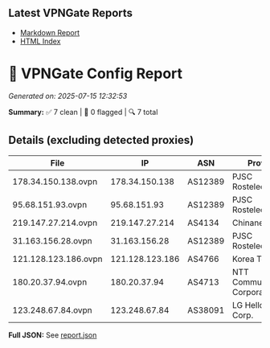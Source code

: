 ## Latest VPNGate Reports
- [Markdown Report](reports/IPs_No_Proxy_20250715_123419.md)
- [HTML Index](html/index_20250715_123419.html)

# 🚀 VPNGate Config Report
_Generated on: 2025-07-15 12:32:53_

**Summary:** ✅ 7 clean | 🚫 0 flagged | 🔍 7 total

## Details (excluding detected proxies)
| File | IP | ASN | Provider | Country | Type | Risk | Proxy |
|------|----|-----|----------|---------|------|------|-------|
| 178.34.150.138.ovpn | 178.34.150.138 | AS12389 | PJSC Rostelecom | RU | Residential | 0 | no |
| 95.68.151.93.ovpn | 95.68.151.93 | AS12389 | PJSC Rostelecom | RU | Residential | 0 | no |
| 219.147.27.214.ovpn | 219.147.27.214 | AS4134 | Chinanet | CN | Business | 0 | no |
| 31.163.156.28.ovpn | 31.163.156.28 | AS12389 | PJSC Rostelecom | RU | Residential | 0 | no |
| 121.128.123.186.ovpn | 121.128.123.186 | AS4766 | Korea Telecom | KR | Business | 0 | no |
| 180.20.37.94.ovpn | 180.20.37.94 | AS4713 | NTT Communications Corporation | JP | Business | 0 | no |
| 123.248.67.84.ovpn | 123.248.67.84 | AS38091 | LG HelloVision Corp. | KR | Business | 0 | no |

**Full JSON:** See [report.json](./report.json)
